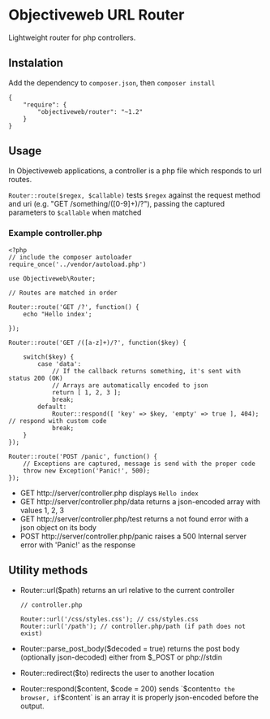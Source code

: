 # Objectiveweb URL Router

Lightweight router for php controllers.

## Instalation

Add the dependency to `composer.json`, then `composer install`

    {
        "require": {
            "objectiveweb/router": "~1.2"
        }
    }

## Usage

In Objectiveweb applications, a controller is a php file which responds to url routes.

`Router::route($regex, $callable)` tests `$regex` against the request method and uri (e.g. "GET /something/([0-9]+)/?"),
passing the captured parameters to `$callable` when matched

### Example controller.php

    <?php
    // include the composer autoloader
    require_once('../vendor/autoload.php')

    use Objectiveweb\Router;

    // Routes are matched in order

    Router::route('GET /?', function() {
        echo "Hello index';

    });

    Router::route('GET /([a-z]+)/?', function($key) {

        switch($key) {
            case 'data':
                // If the callback returns something, it's sent with status 200 (OK)
                // Arrays are automatically encoded to json
                return [ 1, 2, 3 ];
                break;
            default:
                Router::respond([ 'key' => $key, 'empty' => true ], 404); // respond with custom code
                break;
        }
    });

    Router::route('POST /panic', function() {
        // Exceptions are captured, message is send with the proper code
        throw new Exception('Panic!', 500);
    });

  * GET http://server/controller.php displays `Hello index`
  * GET http://server/controller.php/data returns a json-encoded array with values 1, 2, 3
  * GET http://server/controller.php/test returns a not found error with a json object on its body
  * POST http://server/controller.php/panic raises a 500 Internal server error with 'Panic!' as the response

## Utility methods

  * Router::url($path) returns an url relative to the current controller

        // controller.php

        Router::url('/css/styles.css'); // css/styles.css
        Router::url('/path'); // controller.php/path (if path does not exist)

  * Router::parse_post_body($decoded = true) returns the post body (optionally json-decoded) either from $_POST or php://stdin

  * Router::redirect($to) redirects the user to another location

  * Router::respond($content, $code = 200) sends `$content` to the browser, if `$content` is an array it is
  properly json-encoded before the output.